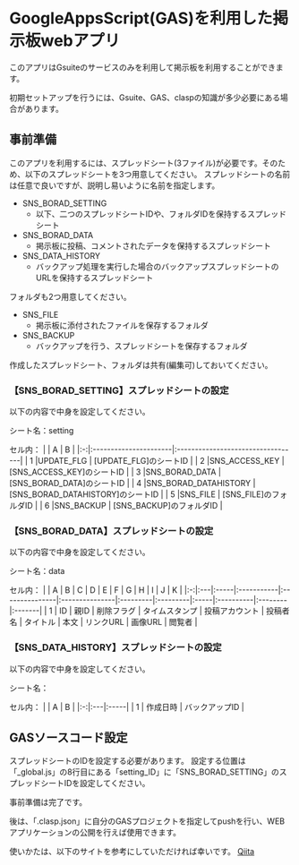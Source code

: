 # GoogleAppsScript(GAS)を利用した掲示板webアプリ

このアプリはGsuiteのサービスのみを利用して掲示板を利用することができます。

初期セットアップを行うには、Gsuite、GAS、claspの知識が多少必要にある場合があります。

## 事前準備
このアプリを利用するには、スプレッドシート(3ファイル)が必要です。そのため、以下のスプレッドシートを3つ用意してください。
スプレッドシートの名前は任意で良いですが、説明し易いように名前を指定します。

+ SNS_BORAD_SETTING
  + 以下、二つのスプレッドシートIDや、フォルダIDを保持するスプレッドシート
+ SNS_BORAD_DATA
  + 掲示板に投稿、コメントされたデータを保持するスプレッドシート
+ SNS_DATA_HISTORY
  + バックアップ処理を実行した場合のバックアップスプレッドシートのURLを保持するスプレッドシート

フォルダも2つ用意してください。

+ SNS_FILE
  + 掲示板に添付されたファイルを保存するフォルダ
+ SNS_BACKUP
  + バックアップを行う、スプレッドシートを保存するフォルダ

作成したスプレッドシート、フォルダは共有(編集可)しておいてください。

### 【SNS_BORAD_SETTING】スプレッドシートの設定

以下の内容で中身を設定してください。

シート名：setting

セル内：
|   | A                     | B                                 |
|:-:|:----------------------|:----------------------------------|
| 1 |UPDATE_FLG             | [UPDATE_FLG]のシートID            |
| 2 |SNS_ACCESS_KEY         | [SNS_ACCESS_KEY]のシートID        |
| 3 |SNS_BORAD_DATA         | [SNS_BORAD_DATA]のシートID        |
| 4 |SNS_BORAD_DATAHISTORY  | [SNS_BORAD_DATAHISTORY]のシートID |
| 5 |SNS_FILE               | [SNS_FILE]のフォルダID            |
| 6 |SNS_BACKUP             | [SNS_BACKUP]のフォルダID          |

### 【SNS_BORAD_DATA】スプレッドシートの設定

以下の内容で中身を設定してください。

シート名：data

セル内：
|   | A  | B    | C          | D              | E              | F        | G        | H    | I         | J       | K      |
|:-:|:---|:-----|:-----------|:---------------|:---------------|:---------|:---------|:-----|:----------|:--------|:-------|
| 1 | ID | 親ID | 削除フラグ | タイムスタンプ | 投稿アカウント | 投稿者名 | タイトル | 本文 | リンクURL | 画像URL | 閲覧者 |

### 【SNS_DATA_HISTORY】スプレッドシートの設定

以下の内容で中身を設定してください。

シート名：

セル内：
|   | A  | B    |
|:-:|:---|:-----|
| 1 | 作成日時 | バックアップID |

## GASソースコード設定
スプレッドシートのIDを設定する必要があります。
設定する位置は「_global.js」の8行目にある「setting_ID」に「SNS_BORAD_SETTING」のスプレッドシートIDを設定してください。

事前準備は完了です。

後は、「.clasp.json」に自分のGASプロジェクトを指定してpushを行い、WEBアプリケーションの公開を行えば使用できます。

使いかたは、以下のサイトを参考にしていただければ幸いです。
[Qiita](https://qiita.com/rarara_x16/items/c1c6c0e8dc97347d70c1)
